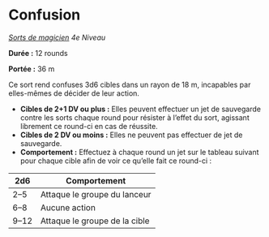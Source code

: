 # Confusion


*[Sorts de magicien](../Sorts_de_magicien.md) 4e Niveau*

**Durée :** 12 rounds

**Portée :** 36 m

Ce sort rend confuses 3d6 cibles dans un rayon de 18 m, incapables par
elles-mêmes de décider de leur action.

  - **Cibles de 2+1 DV ou plus :** Elles peuvent effectuer un jet de
    sauvegarde contre les sorts chaque round pour résister à l’effet du
    sort, agissant librement ce round-ci en cas de réussite.
  - **Cibles de 2 DV ou moins :** Elles ne peuvent pas effectuer de jet
    de sauvegarde.
  - **Comportement :** Effectuez à chaque round un jet sur le tableau
    suivant pour chaque cible afin de voir ce qu’elle fait ce round-ci :

| **2d6** | **Comportement**              |
| ------- | ----------------------------- |
| 2–5     | Attaque le groupe du lanceur  |
| 6–8     | Aucune action                 |
| 9–12    | Attaque le groupe de la cible |